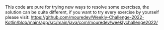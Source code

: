 This code are pure for trying new ways to resolve some exercises, the solution can be quite different, if you want to try every exercise by yourself please visit: 
https://github.com/mouredev/Weekly-Challenge-2022-Kotlin/blob/main/app/src/main/java/com/mouredev/weeklychallenge2022/

